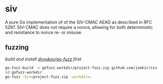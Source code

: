 # siv

A pure Go implementation of of the SIV-CMAC AEAD as described in
RFC 5297. SIV-CMAC does not require a nonce, allowing for both
deterministic and resistance to nonce re- or misuse.

## fuzzing

_build and install [dvyukov/go-fuzz](https://github.com/dvyukov/go-fuzz) first_

```bash
go-fuzz-build -o gofuzz-workdir/project-fuzz.zip github.com/joekir/siv-go
cd gofuzz-workdir
go-fuzz -bin=project-fuzz.zip -workdir=.
``` 
